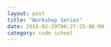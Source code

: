 ```yaml
---
layout: post
title: "Workshop Series"
date: 2016-02-29T00:27:25-06:00
category: code school
---
```


